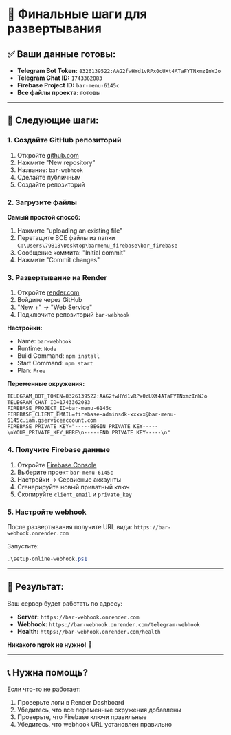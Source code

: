 # 🎯 Финальные шаги для развертывания

## ✅ **Ваши данные готовы:**

- **Telegram Bot Token:** `8326139522:AAG2fwHYd1vRPx0cUXt4ATaFYTNxmzInWJo`
- **Telegram Chat ID:** `1743362083`
- **Firebase Project ID:** `bar-menu-6145c`
- **Все файлы проекта:** готовы

---

## 🚀 **Следующие шаги:**

### **1. Создайте GitHub репозиторий**
1. Откройте [github.com](https://github.com)
2. Нажмите "New repository"
3. Название: `bar-webhook`
4. Сделайте публичным
5. Создайте репозиторий

### **2. Загрузите файлы**
**Самый простой способ:**
1. Нажмите "uploading an existing file"
2. Перетащите ВСЕ файлы из папки `C:\Users\79818\Desktop\barmenu_firebase\bar_firebase`
3. Сообщение коммита: "Initial commit"
4. Нажмите "Commit changes"

### **3. Развертывание на Render**
1. Откройте [render.com](https://render.com)
2. Войдите через GitHub
3. "New +" → "Web Service"
4. Подключите репозиторий `bar-webhook`

**Настройки:**
- Name: `bar-webhook`
- Runtime: `Node`
- Build Command: `npm install`
- Start Command: `npm start`
- Plan: `Free`

**Переменные окружения:**
```
TELEGRAM_BOT_TOKEN=8326139522:AAG2fwHYd1vRPx0cUXt4ATaFYTNxmzInWJo
TELEGRAM_CHAT_ID=1743362083
FIREBASE_PROJECT_ID=bar-menu-6145c
FIREBASE_CLIENT_EMAIL=firebase-adminsdk-xxxxx@bar-menu-6145c.iam.gserviceaccount.com
FIREBASE_PRIVATE_KEY="-----BEGIN PRIVATE KEY-----\nYOUR_PRIVATE_KEY_HERE\n-----END PRIVATE KEY-----\n"
```

### **4. Получите Firebase данные**
1. Откройте [Firebase Console](https://console.firebase.google.com)
2. Выберите проект `bar-menu-6145c`
3. Настройки → Сервисные аккаунты
4. Сгенерируйте новый приватный ключ
5. Скопируйте `client_email` и `private_key`

### **5. Настройте webhook**
После развертывания получите URL вида: `https://bar-webhook.onrender.com`

Запустите:
```powershell
.\setup-online-webhook.ps1
```

---

## 🎉 **Результат:**

Ваш сервер будет работать по адресу:
- **Server:** `https://bar-webhook.onrender.com`
- **Webhook:** `https://bar-webhook.onrender.com/telegram-webhook`
- **Health:** `https://bar-webhook.onrender.com/health`

**Никакого ngrok не нужно!** 🚀

---

## 📞 **Нужна помощь?**

Если что-то не работает:
1. Проверьте логи в Render Dashboard
2. Убедитесь, что все переменные окружения добавлены
3. Проверьте, что Firebase ключи правильные
4. Убедитесь, что webhook URL установлен правильно

